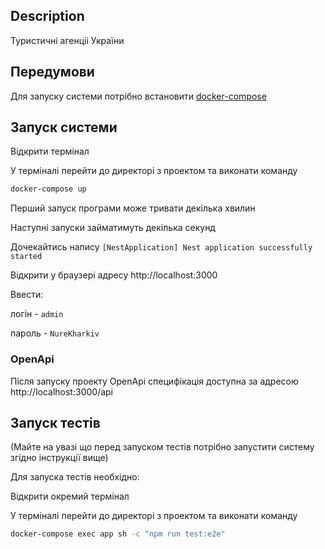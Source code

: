 ## Description

Туристичні агенціі України

## Передумови

Для запуску системи потрібно встановити [docker-compose](https://docs.docker.com/compose/)

## Запуск системи

Відкрити термінал

У терміналі перейти до директорі з проектом та виконати команду
```bash
docker-compose up
```
Перший запуск програми може тривати декілька хвилин

Наступні запуски займатимуть декілька секунд

Дочекайтись напису `[NestApplication] Nest application successfully started`

Відкрити у браузері адресу http://localhost:3000

Ввести:

логін - `admin`

пароль - `NureKharkiv`

### OpenApi 

Після запуску проекту OpenApi специфікація доступна за адресою http://localhost:3000/api

## Запуск тестів

(Майте на увазі що перед запуском тестів потрібно запустити систему згідно інструкції вище)

Для запуска тестів необхідно:

Відкрити окремий термінал

У терміналі перейти до директорі з проектом та виконати команду
```bash
docker-compose exec app sh -c "npm run test:e2e"
```
